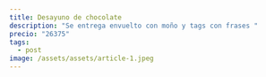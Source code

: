 ```yaml
---
title: Desayuno de chocolate
description: "Se entrega envuelto con moño y tags con frases "
precio: "26375"
tags:
  - post
image: /assets/assets/article-1.jpeg
---
```

